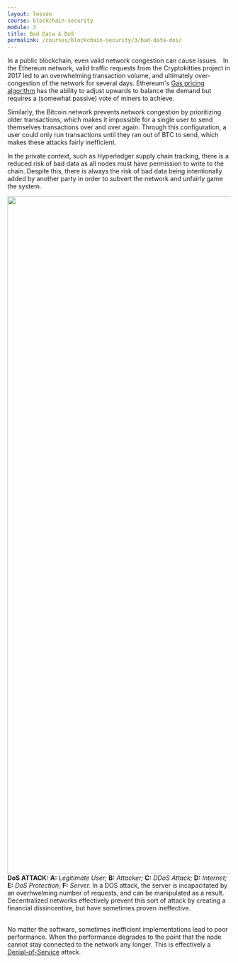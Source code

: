 ```yaml
---
layout: lesson
course: blockchain-security
module: 3
title: Bad Data & DoS
permalink: /courses/blockchain-security/3/bad-data-dos/
---
```

<span class="openingParagraph">In a public blockchain, even valid network congestion can cause issues. </span>&nbsp;
In the Ethereum network, valid traffic requests from the Cryptokitties project in 2017 led to an overwhelming transaction volume, and ultimately over-congestion of the network for several days. Ethereum's <a href="http://theblockchaininstitute.org/what-is-ethereums-gas/" target="_blank" rel="noopener noreferrer">Gas pricing algorithm</a> has the ability to adjust upwards to balance the demand but requires a (somewhat passive) vote of miners to achieve.

Similarly, the Bitcoin network prevents network congestion by prioritizing older transactions, which makes it impossible for a single user to send themselves transactions over and over again. Through this configuration, a user could only run transactions until they ran out of BTC to send, which makes these attacks fairly inefficient.

In the private context, such as Hyperledger supply chain tracking, there is a reduced risk of bad data as all nodes must have permission to write to the chain. Despite this, there is always the risk of bad data being intentionally added by another party in order to subvert the network and unfairly game the system.

<img class="aligncenter size-full wp-image-11238" src="https://theblockchaininstitute.org/wp-content/uploads/2019/02/DoS-01.png" alt="" width="2447" height="1526" />
<div class="learnpressImageCaption"><b>DoS ATTACK:</b> <b>A:</b> <i>Legitimate User;</i>  <b>B:</b> <i>Attacker;</i>  <b>C:</b> <i>DDoS Attack;</i>  <b>D:</b> <i>Internet;</i> <b>E:</b> <i>DoS Protection;</i> <b>F:</b> <i>Server.</i>
In a DOS attack, the server is incapacitated by an overhwelming number of requests, and can be manipulated as a result. Decentralized networks effectively prevent this sort of attack by creating a financial dissincentive, but have sometimes proven ineffective. </div>
&nbsp;

No matter the software, sometimes inefficient implementations lead to poor performance. When the performance degrades to the point that the node cannot stay connected to the network any longer. This is effectively a <a href="https://en.wikipedia.org/wiki/Denial-of-service_attack">Denial-of-Service</a> attack.

&nbsp;
